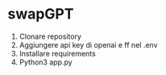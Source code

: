 # swapGPT

1. Clonare repository
2. Aggiungere api key di openai e ff nel .env
3. Installare requirements
4. Python3 app.py

